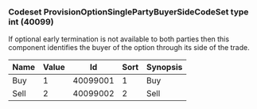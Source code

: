 ### Codeset ProvisionOptionSinglePartyBuyerSideCodeSet type int (40099)

If optional early termination is not available to both parties then this component identifies the buyer of the option through its side of the trade.

| Name | Value | Id       | Sort | Synopsis |
|------|-------|----------|------|----------|
| Buy  | 1     | 40099001 | 1    | Buy      |
| Sell | 2     | 40099002 | 2    | Sell     |

